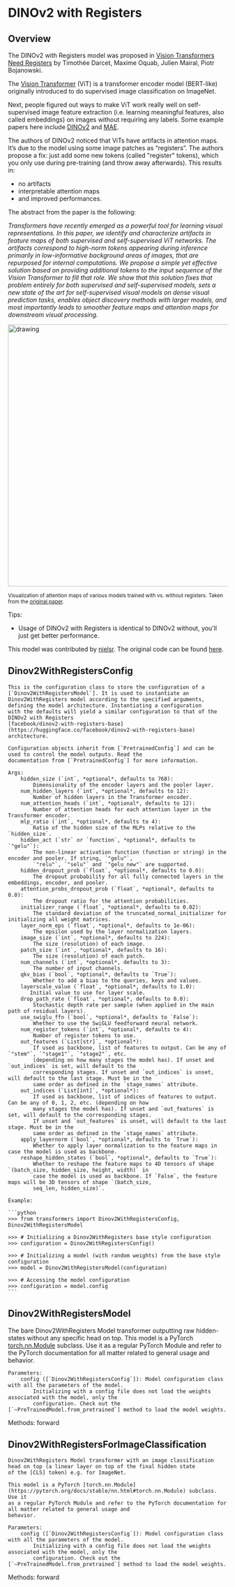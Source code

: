 <!--Copyright 2024 The HuggingFace Team. All rights reserved.
Licensed under the Apache License, Version 2.0 (the "License"); you may not use this file except in compliance with
the License. You may obtain a copy of the License at
http://www.apache.org/licenses/LICENSE-2.0
Unless required by applicable law or agreed to in writing, software distributed under the License is distributed on
an "AS IS" BASIS, WITHOUT WARRANTIES OR CONDITIONS OF ANY KIND, either express or implied. See the License for the
specific language governing permissions and limitations under the License.
-->

# DINOv2 with Registers

## Overview

The DINOv2 with Registers model was proposed in [Vision Transformers Need Registers](https://arxiv.org/abs/2309.16588) by Timothée Darcet, Maxime Oquab, Julien Mairal, Piotr Bojanowski.

The [Vision Transformer](vit) (ViT) is a transformer encoder model (BERT-like) originally introduced to do supervised image classification on ImageNet.

Next, people figured out ways to make ViT work really well on self-supervised image feature extraction (i.e. learning meaningful features, also called embeddings) on images without requiring any labels. Some example papers here include [DINOv2](dinov2) and [MAE](vit_mae).

The authors of DINOv2 noticed that ViTs have artifacts in attention maps. It’s due to the model using some image patches as “registers”. The authors propose a fix: just add some new tokens (called "register" tokens), which you only use during pre-training (and throw away afterwards). This results in:
- no artifacts
- interpretable attention maps
- and improved performances.

The abstract from the paper is the following:

*Transformers have recently emerged as a powerful tool for learning visual representations. In this paper, we identify and characterize artifacts in feature maps of both supervised and self-supervised ViT networks. The artifacts correspond to high-norm tokens appearing during inference primarily in low-informative background areas of images, that are repurposed for internal computations. We propose a simple yet effective solution based on providing additional tokens to the input sequence of the Vision Transformer to fill that role. We show that this solution fixes that problem entirely for both supervised and self-supervised models, sets a new state of the art for self-supervised visual models on dense visual prediction tasks, enables object discovery methods with larger models, and most importantly leads to smoother feature maps and attention maps for downstream visual processing.*

<img src="https://huggingface.co/datasets/huggingface/documentation-images/resolve/main/transformers/model_doc/dinov2_with_registers_visualization.png"
alt="drawing" width="600"/>

<small> Visualization of attention maps of various models trained with vs. without registers. Taken from the <a href="https://arxiv.org/abs/2309.16588">original paper</a>. </small>

Tips:

- Usage of DINOv2 with Registers is identical to DINOv2 without, you'll just get better performance.

This model was contributed by [nielsr](https://huggingface.co/nielsr).
The original code can be found [here](https://github.com/facebookresearch/dinov2).


## Dinov2WithRegistersConfig


    This is the configuration class to store the configuration of a [`Dinov2WithRegistersModel`]. It is used to instantiate an
    Dinov2WithRegisters model according to the specified arguments, defining the model architecture. Instantiating a configuration
    with the defaults will yield a similar configuration to that of the DINOv2 with Registers
    [facebook/dinov2-with-registers-base](https://huggingface.co/facebook/dinov2-with-registers-base) architecture.

    Configuration objects inherit from [`PretrainedConfig`] and can be used to control the model outputs. Read the
    documentation from [`PretrainedConfig`] for more information.

    Args:
        hidden_size (`int`, *optional*, defaults to 768):
            Dimensionality of the encoder layers and the pooler layer.
        num_hidden_layers (`int`, *optional*, defaults to 12):
            Number of hidden layers in the Transformer encoder.
        num_attention_heads (`int`, *optional*, defaults to 12):
            Number of attention heads for each attention layer in the Transformer encoder.
        mlp_ratio (`int`, *optional*, defaults to 4):
            Ratio of the hidden size of the MLPs relative to the `hidden_size`.
        hidden_act (`str` or `function`, *optional*, defaults to `"gelu"`):
            The non-linear activation function (function or string) in the encoder and pooler. If string, `"gelu"`,
            `"relu"`, `"selu"` and `"gelu_new"` are supported.
        hidden_dropout_prob (`float`, *optional*, defaults to 0.0):
            The dropout probability for all fully connected layers in the embeddings, encoder, and pooler.
        attention_probs_dropout_prob (`float`, *optional*, defaults to 0.0):
            The dropout ratio for the attention probabilities.
        initializer_range (`float`, *optional*, defaults to 0.02):
            The standard deviation of the truncated_normal_initializer for initializing all weight matrices.
        layer_norm_eps (`float`, *optional*, defaults to 1e-06):
            The epsilon used by the layer normalization layers.
        image_size (`int`, *optional*, defaults to 224):
            The size (resolution) of each image.
        patch_size (`int`, *optional*, defaults to 16):
            The size (resolution) of each patch.
        num_channels (`int`, *optional*, defaults to 3):
            The number of input channels.
        qkv_bias (`bool`, *optional*, defaults to `True`):
            Whether to add a bias to the queries, keys and values.
        layerscale_value (`float`, *optional*, defaults to 1.0):
           Initial value to use for layer scale.
        drop_path_rate (`float`, *optional*, defaults to 0.0):
            Stochastic depth rate per sample (when applied in the main path of residual layers).
        use_swiglu_ffn (`bool`, *optional*, defaults to `False`):
            Whether to use the SwiGLU feedforward neural network.
        num_register_tokens (`int`, *optional*, defaults to 4):
            Number of register tokens to use.
        out_features (`List[str]`, *optional*):
            If used as backbone, list of features to output. Can be any of `"stem"`, `"stage1"`, `"stage2"`, etc.
            (depending on how many stages the model has). If unset and `out_indices` is set, will default to the
            corresponding stages. If unset and `out_indices` is unset, will default to the last stage. Must be in the
            same order as defined in the `stage_names` attribute.
        out_indices (`List[int]`, *optional*):
            If used as backbone, list of indices of features to output. Can be any of 0, 1, 2, etc. (depending on how
            many stages the model has). If unset and `out_features` is set, will default to the corresponding stages.
            If unset and `out_features` is unset, will default to the last stage. Must be in the
            same order as defined in the `stage_names` attribute.
        apply_layernorm (`bool`, *optional*, defaults to `True`):
            Whether to apply layer normalization to the feature maps in case the model is used as backbone.
        reshape_hidden_states (`bool`, *optional*, defaults to `True`):
            Whether to reshape the feature maps to 4D tensors of shape `(batch_size, hidden_size, height, width)` in
            case the model is used as backbone. If `False`, the feature maps will be 3D tensors of shape `(batch_size,
            seq_len, hidden_size)`.

    Example:

    ```python
    >>> from transformers import Dinov2WithRegistersConfig, Dinov2WithRegistersModel

    >>> # Initializing a Dinov2WithRegisters base style configuration
    >>> configuration = Dinov2WithRegistersConfig()

    >>> # Initializing a model (with random weights) from the base style configuration
    >>> model = Dinov2WithRegistersModel(configuration)

    >>> # Accessing the model configuration
    >>> configuration = model.config
    ```

## Dinov2WithRegistersModel

The bare Dinov2WithRegisters Model transformer outputting raw hidden-states without any specific head on top.
    This model is a PyTorch [torch.nn.Module](https://pytorch.org/docs/stable/nn.html#torch.nn.Module) subclass. Use it
    as a regular PyTorch Module and refer to the PyTorch documentation for all matter related to general usage and
    behavior.

    Parameters:
        config ([`Dinov2WithRegistersConfig`]): Model configuration class with all the parameters of the model.
            Initializing with a config file does not load the weights associated with the model, only the
            configuration. Check out the [`~PreTrainedModel.from_pretrained`] method to load the model weights.


Methods: forward

## Dinov2WithRegistersForImageClassification


    Dinov2WithRegisters Model transformer with an image classification head on top (a linear layer on top of the final hidden state
    of the [CLS] token) e.g. for ImageNet.
    
    This model is a PyTorch [torch.nn.Module](https://pytorch.org/docs/stable/nn.html#torch.nn.Module) subclass. Use it
    as a regular PyTorch Module and refer to the PyTorch documentation for all matter related to general usage and
    behavior.

    Parameters:
        config ([`Dinov2WithRegistersConfig`]): Model configuration class with all the parameters of the model.
            Initializing with a config file does not load the weights associated with the model, only the
            configuration. Check out the [`~PreTrainedModel.from_pretrained`] method to load the model weights.


Methods: forward